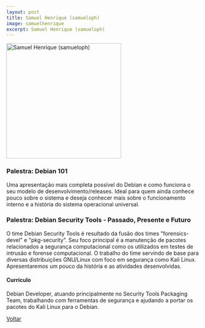 ```yaml
---
layout: post
title: Samuel Henrique (samueloph)
image: samuelhenrique
excerpt: Samuel Henrique (samueloph)
---
```

<p><img src="{{ site.baseurl }}/convidados/{{ page.image }}.jpg" alt="Samuel Henrique (samueloph)" height="300" width="300"/></p>

### Palestra: Debian 101

Uma apresentação mais completa possível do Debian e como funciona o seu modelo de desenvolvimento/releases. Ideal para quem ainda conhece pouco sobre o sistema e deseja conhecer mais sobre o funcionamento interno e a história do sistema operacional universal.

### Palestra: Debian Security Tools - Passado, Presente e Futuro

O time Debian Security Tools é resultado da fusão dos times "forensics-devel" e "pkg-security". Seu foco principal é a manutenção de pacotes relacionados a segurança computacional como os utilizados em testes de intrusão e forense computacional. O trabalho do time servindo de base para diversas distribuições GNU/Linux com foco em segurança como Kali Linux. Apresentaremos um pouco da história e as atividades desenvolvidas.

#### Currículo

Debian Developer, atuando principalmente no Security Tools Packaging Team, trabalhando com ferramentas de segurança e ajudando a portar os pacotes do Kali Linux para o Debian.

<a href="{{ site.baseurl }}/index.html">Voltar</a>
